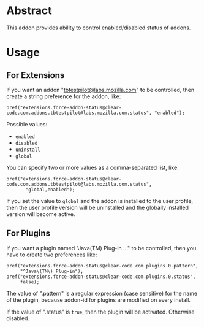 # Abstract

This addon provides ability to control enabled/disabled status of addons.

# Usage

## For Extensions

If you want an addon "tbtestpilot@labs.mozilla.com" to be controlled, then
create a string preference for the addon, like:

    pref("extensions.force-addon-status@clear-code.com.addons.tbtestpilot@labs.mozilla.com.status", "enabled");

Possible values:

  * `enabled`
  * `disabled`
  * `uninstall`
  * `global`

You can specify two or more values as a comma-separated list, like:

    pref("extensions.force-addon-status@clear-code.com.addons.tbtestpilot@labs.mozilla.com.status",
           "global,enabled");

If you set the value to `global` and the addon is installed to the user profile, then the user profile version will be uninstalled and the globally installed version will become active.

## For Plugins

If you want a plugin named "Java(TM) Plug-in ..." to be controlled, then
you have to create two preferences like:

    pref("extensions.force-addon-status@clear-code.com.plugins.0.pattern",
         "^Java\(TM\) Plug-in");
    pref("extensions.force-addon-status@clear-code.com.plugins.0.status",
         false);

The value of ".pattern" is a regular expression (case sensitive) for the name
of the plugin, because addon-id for plugins are modified on every install.

If the value of ".status" is `true`, then the plugin will be activated. Otherwise disabled.

